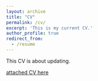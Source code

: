 ```yaml
---
layout: archive
title: "CV"
permalink: /cv/
excerpt: 'This is my current CV.'
author_profile: true
redirect_from:
  - /resume
---
```


This CV is about updating. 

[attached CV here](https://github.com/AmmyDK/ammydk.github.io/blob/master/files/Mengyu%20Pan_CV_2023.pdf)
